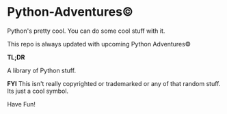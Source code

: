 # Python-Adventures©

Python's pretty cool. You can do some cool stuff with it.

This repo is always updated with upcoming Python Adventures©

**TL;DR**

A library of Python stuff.

**FYI** This isn't really copyrighted or trademarked or any of that random stuff. Its just a cool symbol.

Have Fun!
